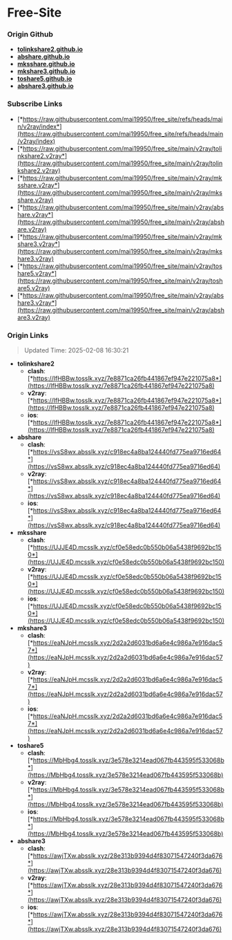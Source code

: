 # Free-Site

### Origin Github

- [**tolinkshare2.github.io**](https://github.com/tolinkshare2/tolinkshare2.github.io)
- [**abshare.github.io**](https://github.com/abshare/abshare.github.io)
- [**mksshare.github.io**](https://github.com/mksshare/mksshare.github.io)
- [**mkshare3.github.io**](https://github.com/mkshare3/mkshare3.github.io)
- [**toshare5.github.io**](https://github.com/toshare5/toshare5.github.io)
- [**abshare3.github.io**](https://github.com/abshare3/abshare3.github.io)

### Subscribe Links

- [*https://raw.githubusercontent.com/mai19950/free_site/refs/heads/main/v2ray/index*](https://raw.githubusercontent.com/mai19950/free_site/refs/heads/main/v2ray/index)
- [*https://raw.githubusercontent.com/mai19950/free_site/main/v2ray/tolinkshare2.v2ray*](https://raw.githubusercontent.com/mai19950/free_site/main/v2ray/tolinkshare2.v2ray)
- [*https://raw.githubusercontent.com/mai19950/free_site/main/v2ray/mksshare.v2ray*](https://raw.githubusercontent.com/mai19950/free_site/main/v2ray/mksshare.v2ray)
- [*https://raw.githubusercontent.com/mai19950/free_site/main/v2ray/abshare.v2ray*](https://raw.githubusercontent.com/mai19950/free_site/main/v2ray/abshare.v2ray)
- [*https://raw.githubusercontent.com/mai19950/free_site/main/v2ray/mkshare3.v2ray*](https://raw.githubusercontent.com/mai19950/free_site/main/v2ray/mkshare3.v2ray)
- [*https://raw.githubusercontent.com/mai19950/free_site/main/v2ray/toshare5.v2ray*](https://raw.githubusercontent.com/mai19950/free_site/main/v2ray/toshare5.v2ray)
- [*https://raw.githubusercontent.com/mai19950/free_site/main/v2ray/abshare3.v2ray*](https://raw.githubusercontent.com/mai19950/free_site/main/v2ray/abshare3.v2ray)

### Origin Links

> Updated Time: 2025-02-08 16:30:21

- **tolinkshare2**
  - **clash**: [*https://IfHBBw.tosslk.xyz/7e8871ca26fb441867ef947e221075a8*](https://IfHBBw.tosslk.xyz/7e8871ca26fb441867ef947e221075a8)
  - **v2ray**: [*https://IfHBBw.tosslk.xyz/7e8871ca26fb441867ef947e221075a8*](https://IfHBBw.tosslk.xyz/7e8871ca26fb441867ef947e221075a8)
  - **ios**: [*https://IfHBBw.tosslk.xyz/7e8871ca26fb441867ef947e221075a8*](https://IfHBBw.tosslk.xyz/7e8871ca26fb441867ef947e221075a8)
- **abshare**
  - **clash**: [*https://vsS8wx.absslk.xyz/c918ec4a8ba124440fd775ea9716ed64*](https://vsS8wx.absslk.xyz/c918ec4a8ba124440fd775ea9716ed64)
  - **v2ray**: [*https://vsS8wx.absslk.xyz/c918ec4a8ba124440fd775ea9716ed64*](https://vsS8wx.absslk.xyz/c918ec4a8ba124440fd775ea9716ed64)
  - **ios**: [*https://vsS8wx.absslk.xyz/c918ec4a8ba124440fd775ea9716ed64*](https://vsS8wx.absslk.xyz/c918ec4a8ba124440fd775ea9716ed64)
- **mksshare**
  - **clash**: [*https://UJJE4D.mcsslk.xyz/cf0e58edc0b550b06a5438f9692bc150*](https://UJJE4D.mcsslk.xyz/cf0e58edc0b550b06a5438f9692bc150)
  - **v2ray**: [*https://UJJE4D.mcsslk.xyz/cf0e58edc0b550b06a5438f9692bc150*](https://UJJE4D.mcsslk.xyz/cf0e58edc0b550b06a5438f9692bc150)
  - **ios**: [*https://UJJE4D.mcsslk.xyz/cf0e58edc0b550b06a5438f9692bc150*](https://UJJE4D.mcsslk.xyz/cf0e58edc0b550b06a5438f9692bc150)
- **mkshare3**
  - **clash**: [*https://eaNJpH.mcsslk.xyz/2d2a2d6031bd6a6e4c986a7e916dac57*](https://eaNJpH.mcsslk.xyz/2d2a2d6031bd6a6e4c986a7e916dac57)
  - **v2ray**: [*https://eaNJpH.mcsslk.xyz/2d2a2d6031bd6a6e4c986a7e916dac57*](https://eaNJpH.mcsslk.xyz/2d2a2d6031bd6a6e4c986a7e916dac57)
  - **ios**: [*https://eaNJpH.mcsslk.xyz/2d2a2d6031bd6a6e4c986a7e916dac57*](https://eaNJpH.mcsslk.xyz/2d2a2d6031bd6a6e4c986a7e916dac57)
- **toshare5**
  - **clash**: [*https://MbHbg4.tosslk.xyz/3e578e3214ead067fb443595f533068b*](https://MbHbg4.tosslk.xyz/3e578e3214ead067fb443595f533068b)
  - **v2ray**: [*https://MbHbg4.tosslk.xyz/3e578e3214ead067fb443595f533068b*](https://MbHbg4.tosslk.xyz/3e578e3214ead067fb443595f533068b)
  - **ios**: [*https://MbHbg4.tosslk.xyz/3e578e3214ead067fb443595f533068b*](https://MbHbg4.tosslk.xyz/3e578e3214ead067fb443595f533068b)
- **abshare3**
  - **clash**: [*https://awjTXw.absslk.xyz/28e313b9394d4f83071547240f3da676*](https://awjTXw.absslk.xyz/28e313b9394d4f83071547240f3da676)
  - **v2ray**: [*https://awjTXw.absslk.xyz/28e313b9394d4f83071547240f3da676*](https://awjTXw.absslk.xyz/28e313b9394d4f83071547240f3da676)
  - **ios**: [*https://awjTXw.absslk.xyz/28e313b9394d4f83071547240f3da676*](https://awjTXw.absslk.xyz/28e313b9394d4f83071547240f3da676)

